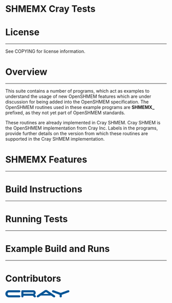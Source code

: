 # SHMEMX Cray Tests

# License

---

See COPYING for license information.


# Overview

---

This suite contains a number of programs, which act as examples to understand
the usage of new OpenSHMEM features which are under discussion for being added
into the OpenSHMEM specification. The OpenSHMEM routines used in these example
programs are **SHMEMX_** prefixed, as they not yet part of OpenSHMEM standards. 

These routines are already implemented in Cray SHMEM. Cray SHMEM is the
OpenSHMEM implementation from Cray Inc. Labels in the programs, provide further 
details on the version from which these routines are supported in the Cray SHMEM 
implementation. 


# SHMEMX Features

---

# Build Instructions

---

# Running Tests

---

# Example Build and Runs

---

# Contributors
<img src="image/cray_logo.png" width="200">

